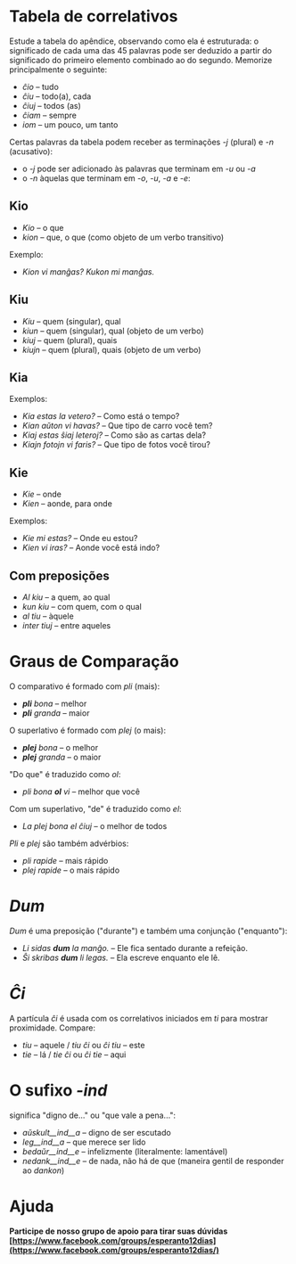 # Tabela de correlativos

Estude a tabela do apêndice, observando como ela é estruturada: o significado de cada uma das 45 palavras pode ser deduzido a partir do significado do primeiro elemento combinado ao do segundo. Memorize principalmente o seguinte:

- *ĉio*  – tudo
- *ĉiu*  – todo(a), cada
- *ĉiuj*  – todos (as)
- *ĉiam* – sempre
- *iom* – um pouco, um tanto

Certas palavras da tabela podem receber as terminações *-j* (plural) e *-n* (acusativo):

- o *-j* pode ser adicionado às palavras que terminam em *-u* ou *-a*
- o *-n* àquelas que terminam em *-o*, *-u*, *-a* e *-e*:

## Kio 

- *Kio* – o que 
- *kion* – que, o que (como objeto de um verbo transitivo)

Exemplo: 

- *Kion vi manĝas? Kukon mi manĝas.*

## Kiu
- *Kiu* – quem (singular), qual
- *kiun* – quem (singular), qual (objeto de um verbo)
- *kiuj* – quem (plural), quais
- *kiujn* – quem (plural), quais (objeto de um verbo)

## Kia

Exemplos:

- *Kia estas la vetero?* – Como está o tempo?
- *Kian aŭton vi havas?* – Que tipo de carro você tem?
- *Kiaj estas ŝiaj leteroj?* – Como são as cartas dela?
- *Kiajn fotojn vi faris?* – Que tipo de fotos você tirou?

## Kie

- *Kie* – onde
- *Kien* – aonde, para onde

Exemplos:

- *Kie mi estas?* – Onde eu estou?
- *Kien vi iras?* – Aonde você está indo?

## Com preposições

- *Al kiu* – a quem, ao qual
- *kun kiu* – com quem, com o qual
- *al tiu* – àquele
- *inter tiuj* – entre aqueles

# Graus de Comparação

O comparativo é formado com *pli* (mais):

- *__pli__ bona* – melhor 
- *__pli__ granda* – maior

O superlativo é formado com *plej* (o mais):

- *__plej__ bona* – o melhor
- *__plej__ granda* – o maior

"Do que" é traduzido como *ol*:

- *pli bona __ol__ vi* – melhor que você

Com um superlativo, "de" é traduzido como *el*: 

- *La plej bona el ĉiuj* – o melhor de todos

*Pli* e *plej* são também advérbios:

- *pli rapide* – mais rápido
- *plej rapide* – o mais rápido

# *Dum* 

*Dum* é uma preposição ("durante") e também uma conjunção ("enquanto"):

- *Li sidas __dum__ la manĝo.* – Ele fica sentado durante a refeição.
- *Ŝi skribas __dum__ li legas.* – Ela escreve enquanto ele lê.

# *Ĉi*

A partícula *ĉi* é usada com os correlativos iniciados em *ti* para mostrar proximidade. Compare:

- *tiu* – aquele / *tiu ĉi* ou *ĉi tiu* – este
- *tie* – lá / *tie ĉi* ou *ĉi tie* – aqui

# O sufixo *-ind*

significa "digno de..." ou "que vale a pena...":

- *aŭskult__ind__a* – digno de ser escutado
- *leg__ind__a* – que merece ser lido
- *bedaŭr__ind__e* – infelizmente (literalmente: lamentável)
- *nedank__ind__e* – de nada, não há de que (maneira gentil de responder ao *dankon*)

# Ajuda

**Participe de nosso grupo de apoio para tirar suas dúvidas [https://www.facebook.com/groups/esperanto12dias](https://www.facebook.com/groups/esperanto12dias/)**
